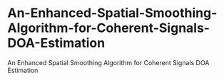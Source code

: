 # An-Enhanced-Spatial-Smoothing-Algorithm-for-Coherent-Signals-DOA-Estimation
An Enhanced Spatial Smoothing Algorithm for Coherent Signals DOA Estimation
